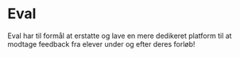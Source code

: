 # Eval

Eval har til formål at erstatte og lave en mere dedikeret platform til at modtage feedback fra elever under og efter deres forløb!